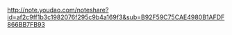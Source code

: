 http://note.youdao.com/noteshare?id=af2c9ff1b3c1982076f295c9b4a169f3&sub=B92F59C75CAE4980B1AFDF866BB7FB93
